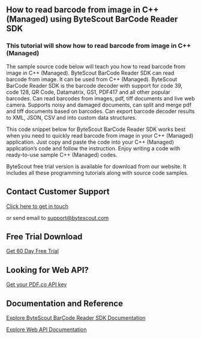 ## How to read barcode from image in C++ (Managed) using ByteScout BarCode Reader SDK

### This tutorial will show how to read barcode from image in C++ (Managed)

The sample source code below will teach you how to read barcode from image in C++ (Managed). ByteScout BarCode Reader SDK can read barcode from image. It can be used from C++ (Managed). ByteScout BarCode Reader SDK is the barcode decoder with support for code 39, code 128, QR Code, Datamatrix, GS1, PDF417 and all other popular barcodes. Can read barcodes from images, pdf, tiff documents and live web camera. Supports noisy and damaged documents, can split and merge pdf and tiff documents based on barcodes. Can export barcode decoder results to XML, JSON, CSV and into custom data structures.

This code snippet below for ByteScout BarCode Reader SDK works best when you need to quickly read barcode from image in your C++ (Managed) application. Just copy and paste the code into your C++ (Managed) application’s code and follow the instruction. Enjoy writing a code with ready-to-use sample C++ (Managed) codes.

ByteScout free trial version is available for download from our website. It includes all these programming tutorials along with source code samples.

## Contact Customer Support

[Click here to get in touch](https://bytescout.zendesk.com/hc/en-us/requests/new?subject=ByteScout%20BarCode%20Reader%20SDK%20Question)

or send email to [support@bytescout.com](mailto:support@bytescout.com?subject=ByteScout%20BarCode%20Reader%20SDK%20Question) 

## Free Trial Download

[Get 60 Day Free Trial](https://bytescout.com/download/web-installer?utm_source=github-readme)

## Looking for Web API? 

[Get your PDF.co API key](https://pdf.co/documentation/api?utm_source=github-readme)

## Documentation and Reference

[Explore ByteScout BarCode Reader SDK Documentation](https://bytescout.com/documentation/index.html?utm_source=github-readme)

[Explore Web API Documentation](https://pdf.co/documentation/api?utm_source=github-readme)